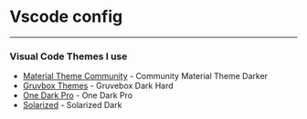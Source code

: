 # Vscode config

---

### Visual Code Themes I use

- [Material Theme Community](https://marketplace.visualstudio.com/items?itemName=Equinusocio.vsc-community-material-theme) - Community Material Theme Darker
- [Gruvbox Themes](https://marketplace.visualstudio.com/items?itemName=tomphilbin.gruvbox-themes) - Gruvebox Dark Hard
- [One Dark Pro](https://marketplace.visualstudio.com/items?itemName=zhuangtongfa.Material-theme) - One Dark Pro
- [Solarized](https://marketplace.visualstudio.com/items?itemName=ryanolsonx.solarized) - Solarized Dark
